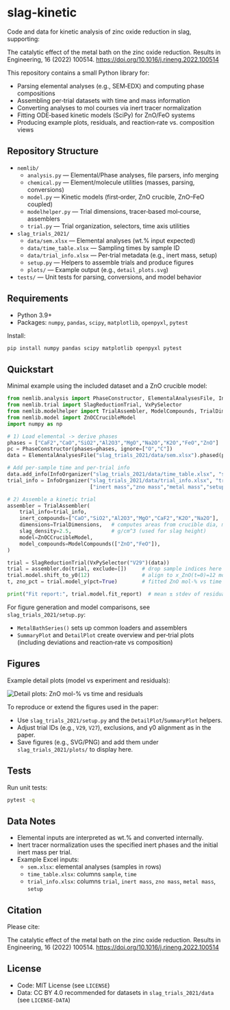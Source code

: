 # slag-kinetic

Code and data for kinetic analysis of zinc oxide reduction in slag, supporting:

The catalytic effect of the metal bath on the zinc oxide reduction. Results in Engineering, 16 (2022) 100514. https://doi.org/10.1016/j.rineng.2022.100514

This repository contains a small Python library for:
- Parsing elemental analyses (e.g., SEM‑EDX) and computing phase compositions
- Assembling per‑trial datasets with time and mass information
- Converting analyses to mol courses via inert tracer normalization
- Fitting ODE‑based kinetic models (SciPy) for ZnO/FeO systems
- Producing example plots, residuals, and reaction‑rate vs. composition views

## Repository Structure
- `nemlib/`
  - `analysis.py` — Elemental/Phase analyses, file parsers, info merging
  - `chemical.py` — Element/molecule utilities (masses, parsing, conversions)
  - `model.py` — Kinetic models (first‑order, ZnO crucible, ZnO–FeO coupled)
  - `modelhelper.py` — Trial dimensions, tracer‑based mol‑course, assemblers
  - `trial.py` — Trial organization, selectors, time axis utilities
- `slag_trials_2021/`
  - `data/sem.xlsx` — Elemental analyses (wt.% input expected)
  - `data/time_table.xlsx` — Sampling times by sample ID
  - `data/trial_info.xlsx` — Per‑trial metadata (e.g., inert mass, setup)
  - `setup.py` — Helpers to assemble trials and produce figures
  - `plots/` — Example output (e.g., `detail_plots.svg`)
- `tests/` — Unit tests for parsing, conversions, and model behavior

## Requirements
- Python 3.9+
- Packages: `numpy`, `pandas`, `scipy`, `matplotlib`, `openpyxl`, `pytest`

Install:

```bash
pip install numpy pandas scipy matplotlib openpyxl pytest
```

## Quickstart
Minimal example using the included dataset and a ZnO crucible model:

```python
from nemlib.analysis import PhaseConstructor, ElementalAnalysesFile, InfoOrganizer
from nemlib.trial import SlagReductionTrial, VxPySelector
from nemlib.modelhelper import TrialAssembler, ModelCompounds, TrialDimensions
from nemlib.model import ZnOCCrucibleModel
import numpy as np

# 1) Load elemental -> derive phases
phases = ["CaF2","CaO","SiO2","Al2O3","MgO","Na2O","K2O","FeO","ZnO"]
pc = PhaseConstructor(phases=phases, ignore=["O","C"])
data = ElementalAnalysesFile("slag_trials_2021/data/sem.xlsx").phased(pc)

# Add per-sample time and per-trial info
data.add_info(InfoOrganizer("slag_trials_2021/data/time_table.xlsx", "sample", ["time"]))
trial_info = InfoOrganizer("slag_trials_2021/data/trial_info.xlsx", "trial",
                           ["inert mass","zno mass","metal mass","setup"])

# 2) Assemble a kinetic trial
assembler = TrialAssembler(
    trial_info=trial_info,
    inert_compounds=["CaO","SiO2","Al2O3","MgO","CaF2","K2O","Na2O"],
    dimensions=TrialDimensions,   # computes areas from crucible dia, mass, density
    slag_density=2.5,             # g/cm^3 (used for slag height)
    model=ZnOCCrucibleModel,
    model_compounds=ModelCompounds(["ZnO","FeO"]),
)

trial = SlagReductionTrial(VxPySelector("V29")(data))
trial = assembler.do(trial, exclude=[])     # drop sample indices here if needed
trial.model.shift_to_y0(12)                 # align to x_ZnO(t=0)=12 mol-%
t, zno_pct = trial.model_y(pct=True)        # fitted ZnO mol-% vs time

print("Fit report:", trial.model.fit_report)  # mean ± stdev of residuals
```

For figure generation and model comparisons, see `slag_trials_2021/setup.py`:
- `MetalBathSeries()` sets up common loaders and assemblers
- `SummaryPlot` and `DetailPlot` create overview and per‑trial plots (including deviations and reaction‑rate vs composition)

## Figures

Example detail plots (model vs experiment and residuals):

![Detail plots: ZnO mol-% vs time and residuals](slag_trials_2021/plots/detail_plots.svg)

To reproduce or extend the figures used in the paper:
- Use `slag_trials_2021/setup.py` and the `DetailPlot`/`SummaryPlot` helpers.
- Adjust trial IDs (e.g., `V29`, `V27`), exclusions, and y0 alignment as in the paper.
- Save figures (e.g., SVG/PNG) and add them under `slag_trials_2021/plots/` to display here.

## Tests
Run unit tests:

```bash
pytest -q
```

## Data Notes
- Elemental inputs are interpreted as wt.% and converted internally.
- Inert tracer normalization uses the specified inert phases and the initial inert mass per trial.
- Example Excel inputs:
  - `sem.xlsx`: elemental analyses (samples in rows)
  - `time_table.xlsx`: columns `sample`, `time`
  - `trial_info.xlsx`: columns `trial`, `inert mass`, `zno mass`, `metal mass`, `setup`

## Citation
Please cite:

The catalytic effect of the metal bath on the zinc oxide reduction. Results in Engineering, 16 (2022) 100514. https://doi.org/10.1016/j.rineng.2022.100514

## License
- Code: MIT License (see `LICENSE`)
- Data: CC BY 4.0 recommended for datasets in `slag_trials_2021/data` (see `LICENSE-DATA`)
